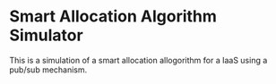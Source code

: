 Smart Allocation Algorithm Simulator
=====================

This is a simulation of a smart allocation allogorithm for a IaaS using a pub/sub mechanism.
